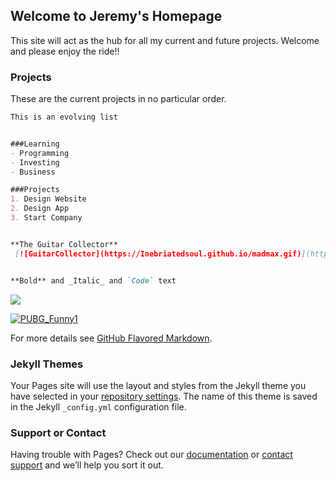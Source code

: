 ## Welcome to Jeremy's Homepage

This site will act as the hub for all my current and future projects. Welcome and please enjoy the ride!!

### Projects

These are the current projects in no particular order.

```markdown
This is an evolving list


###Learning
- Programming
- Investing
- Business

###Projects
1. Design Website
2. Design App
3. Start Company


**The Guitar Collector**
 [![GuitarCollector](https://Inebriatedsoul.github.io/madmax.gif)](https://reverb.com/shop/the-guitar-collector.)


**Bold** and _Italic_ and `Code` text
```

![](https://media.giphy.com/media/3ohhwAwGwsVdTFOLuw/source.gif)

[![PUBG_Funny1](https://Inebriatedsoul.github.io/PUBG_funny.gif)](https://www.pubg.com/)


For more details see [GitHub Flavored Markdown](https://guides.github.com/features/mastering-markdown/).

### Jekyll Themes

Your Pages site will use the layout and styles from the Jekyll theme you have selected in your [repository settings](https://github.com/Inebriatedsoul/Inebriatedsoul.github.io/settings). The name of this theme is saved in the Jekyll `_config.yml` configuration file.

### Support or Contact

Having trouble with Pages? Check out our [documentation](https://help.github.com/categories/github-pages-basics/) or [contact support](https://github.com/contact) and we’ll help you sort it out.
